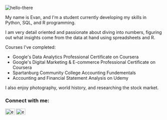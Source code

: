 ![hello-there](https://media.giphy.com/media/Nx0rz3jtxtEre/giphy.gif?cid=ecf05e47oyyv9j7o2bj63h28fcgpci2x8ai758et5r7ni0gy&rid=giphy.gif&ct=g)

My name is Evan, and I'm a student currently developing my skills in Python, SQL, and R programming.

I am very detail oriented and passionate about diving into numbers, figuring out what insights come from the data at hand using spreadsheets and R.

Courses I've completed:
- Google's Data Analytics Professional Certificate on Coursera
- Google's Digital Marketing & E-commerce Professional Certificate on Coursera
- Spartanburg Community College Accounting Fundementals
- Accounting and Financial Statement Analysis on Udemy

I also enjoy photography, world history, and researching the stock market.


<h3 align="left"> Connect with me:</h3>

</p>
<a href="https://twitter.com/evanjgower" target="blank"><img align="center" src="https://raw.githubusercontent.com/rahuldkjain/github-profile-readme-generator/master/src/images/icons/Social/twitter.svg" alt="evanjgower" height="20" width=30" /></a>
<a href="https://kaggle.com/evangower" target="blank"><img align="center" src="https://raw.githubusercontent.com/rahuldkjain/github-profile-readme-generator/master/src/images/icons/Social/kaggle.svg" alt="evangower" height="20" width="30" /></a>
</p>

<!---
evangower/evangower is a ✨ special ✨ repository because its `README.md` (this file) appears on your GitHub profile.
You can click the Preview link to take a look at your changes.
--->
